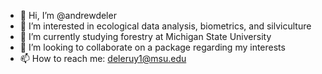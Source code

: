 - 👋 Hi, I’m @andrewdeler
- 👀 I’m interested in ecological data analysis, biometrics, and silviculture
- 🌱 I’m currently studying forestry at Michigan State University
- 💞️ I’m looking to collaborate on a package regarding my interests
- 📫 How to reach me: deleruy1@msu.edu


<!---
andrewdeler/andrewdeler is a ✨ special ✨ repository because its `README.md` (this file) appears on your GitHub profile.
You can click the Preview link to take a look at your changes.
--->
